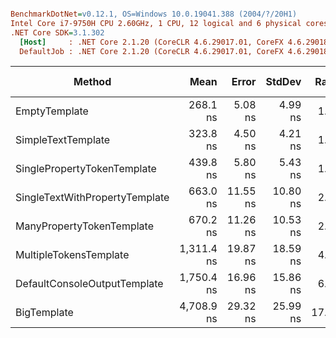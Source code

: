 ``` ini

BenchmarkDotNet=v0.12.1, OS=Windows 10.0.19041.388 (2004/?/20H1)
Intel Core i7-9750H CPU 2.60GHz, 1 CPU, 12 logical and 6 physical cores
.NET Core SDK=3.1.302
  [Host]     : .NET Core 2.1.20 (CoreCLR 4.6.29017.01, CoreFX 4.6.29018.12), X64 RyuJIT
  DefaultJob : .NET Core 2.1.20 (CoreCLR 4.6.29017.01, CoreFX 4.6.29018.12), X64 RyuJIT


```
|                         Method |       Mean |    Error |   StdDev | Ratio | RatioSD |  Gen 0 |  Gen 1 | Gen 2 | Allocated |
|------------------------------- |-----------:|---------:|---------:|------:|--------:|-------:|-------:|------:|----------:|
|                  EmptyTemplate |   268.1 ns |  5.08 ns |  4.99 ns |  1.00 |    0.00 | 0.0415 |      - |     - |     264 B |
|             SimpleTextTemplate |   323.8 ns |  4.50 ns |  4.21 ns |  1.21 |    0.02 | 0.0672 |      - |     - |     424 B |
|    SinglePropertyTokenTemplate |   439.8 ns |  5.80 ns |  5.43 ns |  1.64 |    0.02 | 0.0901 |      - |     - |     568 B |
| SingleTextWithPropertyTemplate |   663.0 ns | 11.55 ns | 10.80 ns |  2.48 |    0.07 | 0.1497 |      - |     - |     944 B |
|      ManyPropertyTokenTemplate |   670.2 ns | 11.26 ns | 10.53 ns |  2.50 |    0.06 | 0.1698 |      - |     - |    1072 B |
|         MultipleTokensTemplate | 1,311.4 ns | 19.87 ns | 18.59 ns |  4.90 |    0.15 | 0.2918 |      - |     - |    1840 B |
|   DefaultConsoleOutputTemplate | 1,750.4 ns | 16.96 ns | 15.86 ns |  6.53 |    0.11 | 0.3643 |      - |     - |    2296 B |
|                    BigTemplate | 4,708.9 ns | 29.32 ns | 25.99 ns | 17.57 |    0.40 | 1.0300 | 0.0076 |     - |    6496 B |
